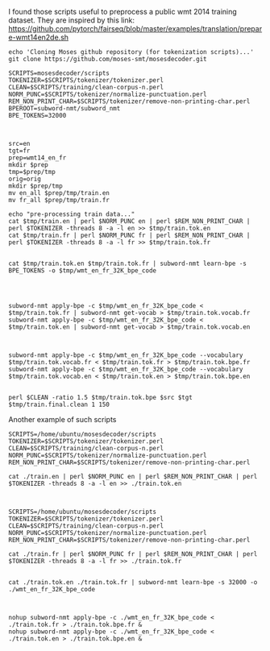 I found those scripts useful to preprocess a public wmt 2014 training dataset. They are inspired by this link: https://github.com/pytorch/fairseq/blob/master/examples/translation/prepare-wmt14en2de.sh



    echo 'Cloning Moses github repository (for tokenization scripts)...'
    git clone https://github.com/moses-smt/mosesdecoder.git

    SCRIPTS=mosesdecoder/scripts
    TOKENIZER=$SCRIPTS/tokenizer/tokenizer.perl
    CLEAN=$SCRIPTS/training/clean-corpus-n.perl
    NORM_PUNC=$SCRIPTS/tokenizer/normalize-punctuation.perl
    REM_NON_PRINT_CHAR=$SCRIPTS/tokenizer/remove-non-printing-char.perl
    BPEROOT=subword-nmt/subword_nmt
    BPE_TOKENS=32000



    src=en
    tgt=fr
    prep=wmt14_en_fr
    mkdir $prep
    tmp=$prep/tmp
    orig=orig
    mkdir $prep/tmp
    mv en_all $prep/tmp/train.en 
    mv fr_all $prep/tmp/train.fr 

    echo "pre-processing train data..."
    cat $tmp/train.en | perl $NORM_PUNC en | perl $REM_NON_PRINT_CHAR | perl $TOKENIZER -threads 8 -a -l en >> $tmp/train.tok.en
    cat $tmp/train.fr | perl $NORM_PUNC fr | perl $REM_NON_PRINT_CHAR | perl $TOKENIZER -threads 8 -a -l fr >> $tmp/train.tok.fr


    cat $tmp/train.tok.en $tmp/train.tok.fr | subword-nmt learn-bpe -s BPE_TOKENS -o $tmp/wmt_en_fr_32K_bpe_code




    subword-nmt apply-bpe -c $tmp/wmt_en_fr_32K_bpe_code < $tmp/train.tok.fr | subword-nmt get-vocab > $tmp/train.tok.vocab.fr
    subword-nmt apply-bpe -c $tmp/wmt_en_fr_32K_bpe_code < $tmp/train.tok.en | subword-nmt get-vocab > $tmp/train.tok.vocab.en



    subword-nmt apply-bpe -c $tmp/wmt_en_fr_32K_bpe_code --vocabulary $tmp/train.tok.vocab.fr < $tmp/train.tok.fr > $tmp/train.tok.bpe.fr
    subword-nmt apply-bpe -c $tmp/wmt_en_fr_32K_bpe_code --vocabulary $tmp/train.tok.vocab.en < $tmp/train.tok.en > $tmp/train.tok.bpe.en


    perl $CLEAN -ratio 1.5 $tmp/train.tok.bpe $src $tgt $tmp/train.final.clean 1 150







Another example of such scripts




    SCRIPTS=/home/ubuntu/mosesdecoder/scripts
    TOKENIZER=$SCRIPTS/tokenizer/tokenizer.perl
    CLEAN=$SCRIPTS/training/clean-corpus-n.perl
    NORM_PUNC=$SCRIPTS/tokenizer/normalize-punctuation.perl
    REM_NON_PRINT_CHAR=$SCRIPTS/tokenizer/remove-non-printing-char.perl

    cat ./train.en | perl $NORM_PUNC en | perl $REM_NON_PRINT_CHAR | perl $TOKENIZER -threads 8 -a -l en >> ./train.tok.en



    SCRIPTS=/home/ubuntu/mosesdecoder/scripts
    TOKENIZER=$SCRIPTS/tokenizer/tokenizer.perl
    CLEAN=$SCRIPTS/training/clean-corpus-n.perl
    NORM_PUNC=$SCRIPTS/tokenizer/normalize-punctuation.perl
    REM_NON_PRINT_CHAR=$SCRIPTS/tokenizer/remove-non-printing-char.perl

    cat ./train.fr | perl $NORM_PUNC fr | perl $REM_NON_PRINT_CHAR | perl $TOKENIZER -threads 8 -a -l fr >> ./train.tok.fr


    cat ./train.tok.en ./train.tok.fr | subword-nmt learn-bpe -s 32000 -o ./wmt_en_fr_32K_bpe_code



    nohup subword-nmt apply-bpe -c ./wmt_en_fr_32K_bpe_code < ./train.tok.fr > ./train.tok.bpe.fr &
    nohup subword-nmt apply-bpe -c ./wmt_en_fr_32K_bpe_code < ./train.tok.en > ./train.tok.bpe.en &
